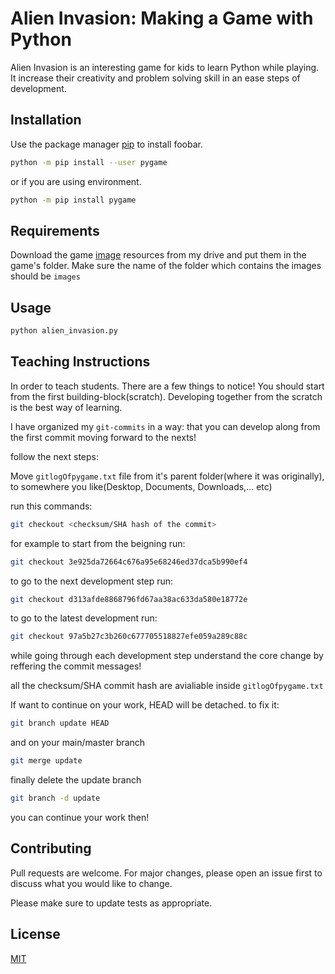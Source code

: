 # Alien Invasion: Making a Game with Python

Alien Invasion is an interesting game for kids to learn Python while playing. It increase their creativity and problem solving skill in an ease steps of development.

## Installation

Use the package manager [pip](https://pip.pypa.io/en/stable/) to install foobar.

```bash
python -m pip install --user pygame 

```
or if you are using environment.
```bash
python -m pip install pygame 
```
## Requirements
Download the game [image](https://drive.google.com/drive/folders/1L_4pNwRiLritO3Xe7pY3N2tDudTr25Y8?usp=sharing) resources from my drive and put them in the game's folder. Make sure the name of the folder which contains the images should be `images` 

## Usage

```bash 
python alien_invasion.py
```

## Teaching Instructions

In order to teach students. There are a few things to notice!
You should start from the first building-block(scratch).
Developing together from the scratch is the best way of learning.

I have organized my `git-commits` in a way: that you can develop along from the first commit moving forward to the nexts!

follow the next steps:
 
Move `gitlogOfpygame.txt` file from it's parent folder(where it was originally), to somewhere you like(Desktop, Documents, Downloads,... etc)

run this commands:

```bash
git checkout <checksum/SHA hash of the commit>
```

for example to start from the beigning run:

```bash
git checkout 3e925da72664c676a95e68246ed37dca5b990ef4
```

to go to the next development step run:

```bash
git checkout d313afde8868796fd67aa38ac633da580e18772e
```

to go to the latest development run:

```bash
git checkout 97a5b27c3b260c677705518827efe059a289c88c
```

while going through each development step understand the core change by reffering the commit messages!

all the checksum/SHA commit hash are avialiable inside `gitlogOfpygame.txt`

If want to continue on your work, HEAD will be detached. to fix it:

```bash
git branch update HEAD
```
and on your main/master branch

```bash
git merge update
```
finally delete the update branch

```bash
git branch -d update
```
you can continue your work then!

## Contributing

Pull requests are welcome. For major changes, please open an issue first
to discuss what you would like to change.

Please make sure to update tests as appropriate.


## License

[MIT](https://choosealicense.com/licenses/mit/)
